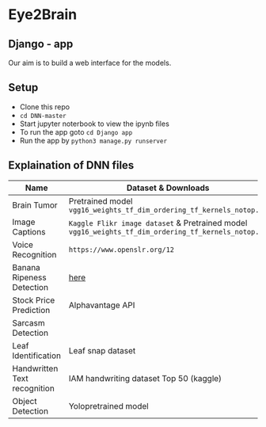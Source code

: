 # Eye2Brain

## Django - app
Our aim is to build a web interface for the models.

## Setup
- Clone this repo
- `cd DNN-master`
- Start jupyter noterbook to view the ipynb files
- To run the app goto `cd Django app`
- Run the app by `python3 manage.py runserver`

## Explaination of DNN files

| Name  | Dataset & Downloads | File |
| ------------- | ------------- | ----------- |
| Brain Tumor  | Pretrained model `vgg16_weights_tf_dim_ordering_tf_kernels_notop.h5` | `Tumor.ipynb` | 
| Image Captions  | `Kaggle Flikr image dataset` & Pretrained model `vgg16_weights_tf_dim_ordering_tf_kernels_notop.h5` | `Image Captions.ipynb` |
| Voice Recognition | `https://www.openslr.org/12` | `Voice Recognition.ipynb` | 
| Banana Ripeness Detection | [here](github.com/giovannipcarvalho/banana-ripeness-classificationtree/master/data) | `Banana.ipynb` |
| Stock Price Prediction | Alphavantage API | `Stocks.ipynb` |
| Sarcasm Detection |  | `Sarcasm Detection.ipynb` |
| Leaf Identification | Leaf snap dataset | `Leaf.ipynb` |
| Handwritten Text recognition | IAM handwriting dataset Top 50 (kaggle) | `Handwritten.ipynb` |
| Object Detection | Yolopretrained model | `object_detection.py` |
